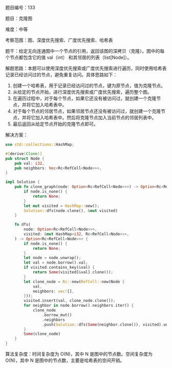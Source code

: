 题目编号：133

题目：克隆图

难度：中等

考察范围：图、深度优先搜索、广度优先搜索、哈希表

题干：给定无向连通图中一个节点的引用，返回该图的深拷贝（克隆）。图中的每个节点都包含它的值 val（int） 和其邻居的列表（list[Node]）。

解题思路：本题可以使用深度优先搜索或广度优先搜索进行遍历，同时使用哈希表记录已经访问过的节点，避免重复访问。具体思路如下：

1. 创建一个哈希表，用于记录已经访问过的节点，键为原节点，值为克隆节点。
2. 从给定的节点开始，进行深度优先搜索或广度优先搜索，遍历整个图。
3. 在遍历过程中，对于每个节点，如果它还没有被访问过，就创建一个克隆节点，并将它加入哈希表中。
4. 对于每个节点的邻居节点，如果邻居节点还没有被访问过，就创建一个克隆节点，并将它加入哈希表中。然后将克隆节点加入当前节点的邻居列表中。
5. 最后返回从给定节点开始的克隆节点即可。

解决方案：

```rust
use std::collections::HashMap;

#[derive(Clone)]
pub struct Node {
    pub val: i32,
    pub neighbors: Vec<Rc<RefCell<Node>>>,
}

impl Solution {
    pub fn clone_graph(node: Option<Rc<RefCell<Node>>>) -> Option<Rc<RefCell<Node>>> {
        if node.is_none() {
            return None;
        }
        let mut visited = HashMap::new();
        Solution::dfs(node.clone(), &mut visited)
    }

    fn dfs(
        node: Option<Rc<RefCell<Node>>>,
        visited: &mut HashMap<i32, Rc<RefCell<Node>>>,
    ) -> Option<Rc<RefCell<Node>>> {
        if node.is_none() {
            return None;
        }
        let node = node.unwrap();
        let val = node.borrow().val;
        if visited.contains_key(&val) {
            return Some(visited[&val].clone());
        }
        let clone_node = Rc::new(RefCell::new(Node {
            val,
            neighbors: vec![],
        }));
        visited.insert(val, clone_node.clone());
        for neighbor in node.borrow().neighbors.iter() {
            clone_node
                .borrow_mut()
                .neighbors
                .push(Solution::dfs(Some(neighbor.clone()), visited).unwrap());
        }
        Some(clone_node)
    }
}
```

算法复杂度：时间复杂度为 O(N)，其中 N 是图中的节点数。空间复杂度为 O(N)，其中 N 是图中的节点数，主要是哈希表的空间开销。